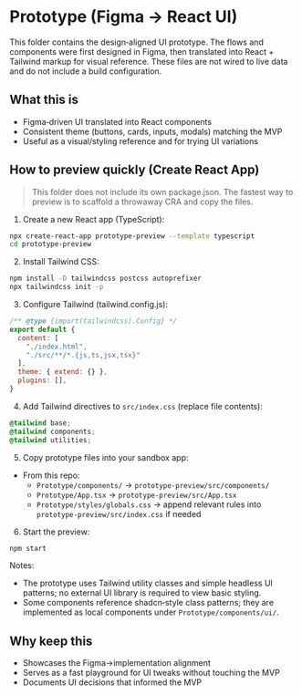 # Prototype (Figma → React UI)

This folder contains the design‑aligned UI prototype. The flows and components were first designed in Figma, then translated into React + Tailwind markup for visual reference. These files are not wired to live data and do not include a build configuration.

## What this is
- Figma‑driven UI translated into React components
- Consistent theme (buttons, cards, inputs, modals) matching the MVP
- Useful as a visual/styling reference and for trying UI variations

## How to preview quickly (Create React App)
> This folder does not include its own package.json. The fastest way to preview is to scaffold a throwaway CRA and copy the files.

1. Create a new React app (TypeScript):
```bash
npx create-react-app prototype-preview --template typescript
cd prototype-preview
```
2. Install Tailwind CSS:
```bash
npm install -D tailwindcss postcss autoprefixer
npx tailwindcss init -p
```
3. Configure Tailwind (tailwind.config.js):
```js
/** @type {import(tailwindcss).Config} */
export default {
  content: [
    "./index.html",
    "./src/**/*.{js,ts,jsx,tsx}"
  ],
  theme: { extend: {} },
  plugins: [],
}
```
4. Add Tailwind directives to `src/index.css` (replace file contents):
```css
@tailwind base;
@tailwind components;
@tailwind utilities;
```
5. Copy prototype files into your sandbox app:
- From this repo:
  - `Prototype/components/` → `prototype-preview/src/components/`
  - `Prototype/App.tsx` → `prototype-preview/src/App.tsx`
  - `Prototype/styles/globals.css` → append relevant rules into `prototype-preview/src/index.css` if needed

6. Start the preview:
```bash
npm start
```

Notes:
- The prototype uses Tailwind utility classes and simple headless UI patterns; no external UI library is required to view basic styling.
- Some components reference shadcn‑style class patterns; they are implemented as local components under `Prototype/components/ui/`.

## Why keep this
- Showcases the Figma→implementation alignment
- Serves as a fast playground for UI tweaks without touching the MVP
- Documents UI decisions that informed the MVP
